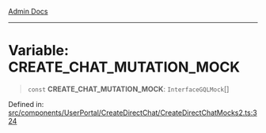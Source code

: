 [Admin Docs](/)

---

# Variable: CREATE_CHAT_MUTATION_MOCK

> `const` **CREATE_CHAT_MUTATION_MOCK**: `InterfaceGQLMock`[]

Defined in: [src/components/UserPortal/CreateDirectChat/CreateDirectChatMocks2.ts:324](https://github.com/PalisadoesFoundation/talawa-admin/blob/main/src/components/UserPortal/CreateDirectChat/CreateDirectChatMocks2.ts#L324)
